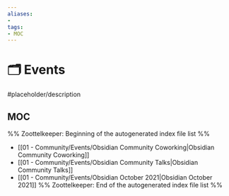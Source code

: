 ```yaml
---
aliases:
- 
tags: 
- MOC
---
```


# 🗂️ Events

#placeholder/description 

## MOC

%% Zoottelkeeper: Beginning of the autogenerated index file list  %%
-  [[01 - Community/Events/Obsidian Community Coworking|Obsidian Community Coworking]]
-  [[01 - Community/Events/Obsidian Community Talks|Obsidian Community Talks]]
-  [[01 - Community/Events/Obsidian October 2021|Obsidian October 2021]]
%% Zoottelkeeper: End of the autogenerated index file list  %%
